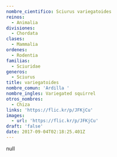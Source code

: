 ```yaml
---
nombre_cientifico: Sciurus variegatoides
reinos:
  - Animalia
divisiones:
  - Chordata
clases:
  - Mammalia
ordenes:
  - Rodentia
familias:
  - Sciuridae
generos:
  - Sciurus
title: variegatoides
nombre_comun: 'Ardilla '
nombre_ingles: Variegated squirrel
otros_nombres:
  - Chiza
links: 'https://flic.kr/p/JFKjCu'
images:
  - url: 'https://flic.kr/p/JFKjCu'
draft: 'false'
date: 2017-09-04T02:18:25.401Z
---
```

null
